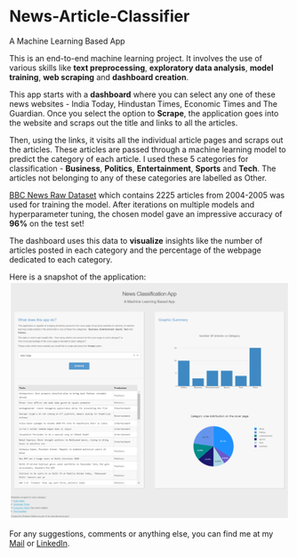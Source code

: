 # News-Article-Classifier
A Machine Learning Based App

This is an end-to-end machine learning project. It involves the use of various skills like **text preprocessing**, **exploratory data analysis**, **model training**, **web scraping** and **dashboard creation**. 

This app starts with a **dashboard** where you can select any one of these news websites - India Today, Hindustan Times, Economic Times and The Guardian.
Once you select the option to **Scrape**, the application goes into the website and scraps out the title and links to all the articles. 

Then, using the links, it visits all the individual article pages and scraps out the articles. These articles are passed through a machine learning model to predict the category of each 
article. I used these 5 categories for classification - **Business**, **Politics**, **Entertainment**, **Sports** and **Tech**. The articles not 
belonging to any of these categories are labelled as Other. 

[BBC News Raw Dataset](http://mlg.ucd.ie/datasets/bbc.html) which contains 2225 articles from 2004-2005 was used for training the model. After iterations on multiple models and hyperparameter tuning, the chosen model gave an impressive accuracy of **96%** on the test set!

The dashboard uses this data to **visualize** insights like the number 
of articles posted in each category and the percentage of the webpage dedicated to each category.

Here is a snapshot of the application: 
![Application Screenshot](/Application%20Screenshot/Application%20Screenshot.png)

For any suggestions, comments or anything else, you can find me at my [Mail](mailto:shailesh.formal@gmail.com?subject=[GitHub]%20News%20Article%20Classifier) or [LinkedIn](https://www.linkedin.com/in/shailesh-mahto).
